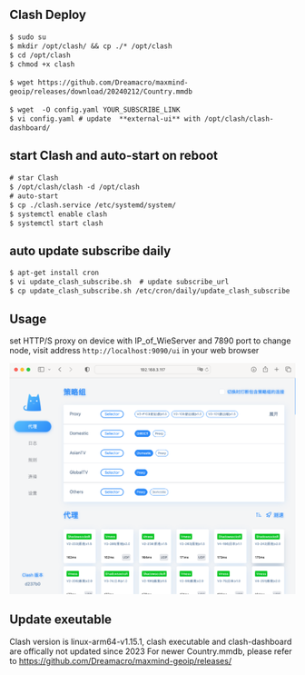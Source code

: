 ## Clash Deploy
```
$ sudo su
$ mkdir /opt/clash/ && cp ./* /opt/clash
$ cd /opt/clash
$ chmod +x clash

$ wget https://github.com/Dreamacro/maxmind-geoip/releases/download/20240212/Country.mmdb

$ wget  -O config.yaml YOUR_SUBSCRIBE_LINK
$ vi config.yaml # update  **external-ui** with /opt/clash/clash-dashboard/
```


## start Clash and auto-start on reboot
```
# star Clash
$ /opt/clash/clash -d /opt/clash
# auto-start
$ cp ./clash.service /etc/systemd/system/
$ systemctl enable clash
$ systemctl start clash
```

## auto update subscribe daily
```
$ apt-get install cron
$ vi update_clash_subscribe.sh  # update subscribe_url
$ cp update_clash_subscribe.sh /etc/cron/daily/update_clash_subscribe
```


## Usage
set HTTP/S proxy on device with IP_of_WieServer and 7890 port
to change node, visit address `http://localhost:9090/ui` in your web browser

![clahs_config](./clash.png)

## Update exeutable
Clash version is linux-arm64-v1.15.1, clash executable and clash-dashboard are offically not updated since 2023
For newer Country.mmdb, please refer to https://github.com/Dreamacro/maxmind-geoip/releases/ 
